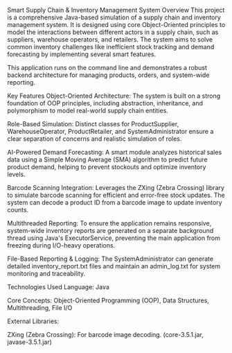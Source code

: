 Smart Supply Chain & Inventory Management System
Overview
This project is a comprehensive Java-based simulation of a supply chain and inventory management system. It is designed using core Object-Oriented principles to model the interactions between different actors in a supply chain, such as suppliers, warehouse operators, and retailers. The system aims to solve common inventory challenges like inefficient stock tracking and demand forecasting by implementing several smart features.

This application runs on the command line and demonstrates a robust backend architecture for managing products, orders, and system-wide reporting.

Key Features
Object-Oriented Architecture: The system is built on a strong foundation of OOP principles, including abstraction, inheritance, and polymorphism to model real-world supply chain entities.

Role-Based Simulation: Distinct classes for ProductSupplier, WarehouseOperator, ProductRetailer, and SystemAdministrator ensure a clear separation of concerns and realistic simulation of roles.

AI-Powered Demand Forecasting: A smart module analyzes historical sales data using a Simple Moving Average (SMA) algorithm to predict future product demand, helping to prevent stockouts and optimize inventory levels.

Barcode Scanning Integration: Leverages the ZXing (Zebra Crossing) library to simulate barcode scanning for efficient and error-free stock updates. The system can decode a product ID from a barcode image to update inventory counts.

Multithreaded Reporting: To ensure the application remains responsive, system-wide inventory reports are generated on a separate background thread using Java's ExecutorService, preventing the main application from freezing during I/O-heavy operations.

File-Based Reporting & Logging: The SystemAdministrator can generate detailed inventory_report.txt files and maintain an admin_log.txt for system monitoring and traceability.

Technologies Used
Language: Java

Core Concepts: Object-Oriented Programming (OOP), Data Structures, Multithreading, File I/O

External Libraries:

ZXing (Zebra Crossing): For barcode image decoding. (core-3.5.1.jar, javase-3.5.1.jar)
